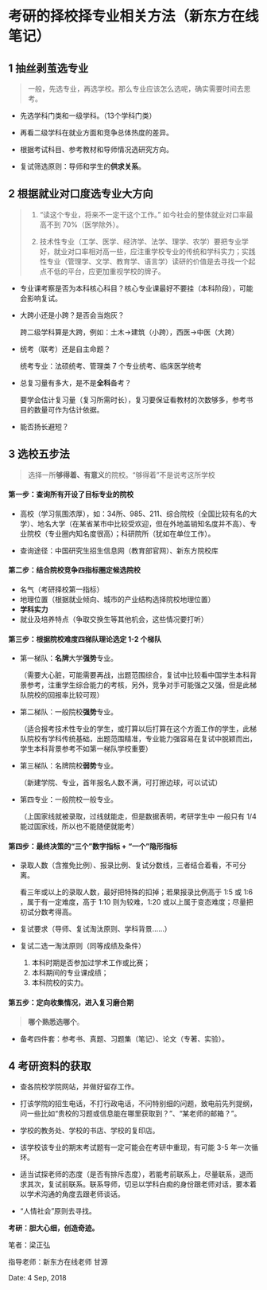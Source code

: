 # 考研的择校择专业相关方法（新东方在线笔记）

## 1 抽丝剥茧选专业

> 一般，先选专业，再选学校。那么专业应该怎么选呢，确实需要时间去思考。

- 先选学科门类和一级学科。（13个学科门类）
- 再看二级学科在就业方面和竞争总体热度的差异。
- 根据考试科目、参考教材和导师情况选研究方向。

- 复试筛选原则：导师和学生的**供求关系**。



## 2 根据就业对口度选专业大方向

> 1. “读这个专业，将来不一定干这个工作。” 如今社会的整体就业对口率最高不到 70%（医学除外）。 
>
> 2. 技术性专业（工学、医学、经济学、法学、理学、农学）要把专业学好，就业对口率相对高一些，应注重学校专业的传统和学科实力；实践性专业（管理学、文学、教育学、语言学）读研的价值是去寻找一个起点不低的平台，应更加重视学校的牌子。

- 专业课考察是否为本科核心科目？核心专业课最好不要挂（本科阶段），可能会影响复试。

- 大跨小还是小跨？是否会当炮灰？

  跨二级学科算是大跨，例如：土木→建筑（小跨），西医→中医（大跨）

- 统考（联考）还是自主命题？

  统考专业：法硕统考、管理类 7 个专业统考、临床医学统考

- 总复习量有多大，是不是**全科**备考？

  要学会估计复习量（复习所需时长），复习要保证看教材的次数够多，参考书目的数量可作为估计依据。

- 能否扬长避短？



## 3 选校五步法

> 选择一所**够得着、有意义**的院校。“够得着”不是说考这所学校

#### 第一步：查询所有开设了目标专业的院校

- 高校（学习氛围浓厚），如：34所、985、211、综合院校（全国比较有名的大学）、地名大学（在某省某市中比较受欢迎，但在外地盖销知名度并不高）、专业院校（专业圈内知名度很高）；科研院所（犹如在单位工作）。

- 查询途径：中国研究生招生信息网（教育部官网）、新东方院校库

#### 第二步：结合院校竞争四指标圈定候选院校

- 名气（考研择校第一指标）
- 地理位置（根据就业倾向、城市的产业结构选择院校地理位置）
- **学科实力**
- 就业及培养特点（争取交换生等其他机会，这些情况要打听）

#### 第三步：根据院校难度四梯队理论选定 1-2 个梯队

- 第一梯队：**名牌**大学**强势**专业。

  （需要大心脏，可能需要再战，出题范围综合，复试中比较看中国学生本科背景参考，注重学生综合能力的考核，另外，竞争对手可能强之又强，但是此梯队院校的回报率比较可观）

- 第二梯队：一般院校**强势**专业。

  （适合报考技术性专业的学生，或打算以后打算在这个方面工作的学生，此梯队院校有学科传统基础，出题范围精准，专业能力强容易在复试中脱颖而出，学生本科背景参考不如第一梯队学校重要）

- 第三梯队：名牌院校**弱势**专业。

  （新建学院、专业，首年报名人数不满，可打擦边球，可以试试）

- 第四专业：一般院校一般专业。

  （上国家线就被录取，过线就能走，但是数据表明，考研学生中 一般只有 1/4 能过国家线，所以也不能随便就能考）

#### 第四步：最终决策的“三个”数字指标 + “一个”隐形指标

- 录取人数（含推免比例）、报录比例、复试分数线，三者结合着看，不可分离。

  看三年或以上的录取人数，最好把特殊的扣掉；若果报录比例高于 1:5 或 1:6 ，属于有一定难度，高于 1:10 则为较难，1:20 或以上属于变态难度；尽量把初试分数考得高。

- 复试要求（导师、复试淘汰原则、学科背景……）

- 复试二选一淘汰原则（同等成绩及条件）

  1. 本科时期是否参加过学术工作或比赛；
  2. 本科期间的专业课成绩；
  3. 本科院校的实力。

#### 第五步：定向收集情况，进入复习磨合期

> **哪个熟悉选哪个**。

- 备考四件套：参考书、真题、习题集（笔记）、论文（专著、实验）。



## 4 考研资料的获取

- 查各院校学院网站，并做好留存工作。
- 打该学院的招生电话，不打行政电话，不问特别细的问题，致电前先列提纲，问一些比如“贵校的习题或信息能在哪里获取到？”、“某老师的邮箱？”。
- 学校的教务处、学校的书店、学校的复印店。
- 该学校该专业的期末考试题有一定可能会在考研中重现，有可能 3-5 年一次循环。
- 适当试探老师的态度（是否有排斥态度），若能考前联系上，尽量联系，退而求其次，复试前联系。联系导师，切忌以学科白痴的身份跟老师对话，要本着以学术沟通的角度去跟老师谈话。

- “人情社会”原则去寻找。



**考研：胆大心细，创造奇迹。**



笔者：梁正弘

指导老师：新东方在线老师 甘源

Date: 4 Sep, 2018